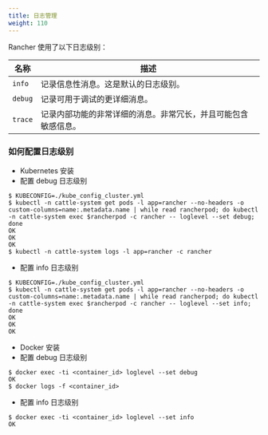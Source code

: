 ```yaml
---
title: 日志管理
weight: 110
---
```


Rancher 使用了以下日志级别：

| 名称 | 描述 |
|---------|-------------|
| `info` | 记录信息性消息。这是默认的日志级别。 |
| `debug` | 记录可用于调试的更详细消息。 |
| `trace` | 记录内部功能的非常详细的消息。非常冗长，并且可能包含敏感信息。 |

### 如何配置日志级别

* Kubernetes 安装
* 配置 debug 日志级别
```
$ KUBECONFIG=./kube_config_cluster.yml
$ kubectl -n cattle-system get pods -l app=rancher --no-headers -o custom-columns=name:.metadata.name | while read rancherpod; do kubectl -n cattle-system exec $rancherpod -c rancher -- loglevel --set debug; done
OK
OK
OK
$ kubectl -n cattle-system logs -l app=rancher -c rancher
```

* 配置 info 日志级别
```
$ KUBECONFIG=./kube_config_cluster.yml
$ kubectl -n cattle-system get pods -l app=rancher --no-headers -o custom-columns=name:.metadata.name | while read rancherpod; do kubectl -n cattle-system exec $rancherpod -c rancher -- loglevel --set info; done
OK
OK
OK
```

* Docker 安装
* 配置 debug 日志级别
```
$ docker exec -ti <container_id> loglevel --set debug
OK
$ docker logs -f <container_id>
```

* 配置 info 日志级别
```
$ docker exec -ti <container_id> loglevel --set info
OK
```
